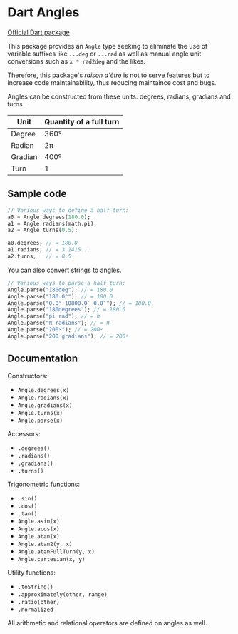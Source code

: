 # Dart Angles

[Official Dart package](https://pub.dartlang.org/packages/angles)

This package provides an `Angle` type seeking to eliminate the use of variable suffixes like `...deg` or `...rad`
as well as manual angle unit conversions such as `x * rad2deg` and the likes.

Therefore, this package's *raison d'être* is not to serve features but to increase code maintainability,
thus reducing maintaince cost and bugs.

Angles can be constructed from these units: degrees, radians, gradians and turns.

| Unit | Quantity of a full turn |
|--|--|
| Degree | 360° |
| Radian | 2π |
| Gradian | 400ᵍ |
| Turn | 1 |


## Sample code


```dart
// Various ways to define a half turn:
a0 = Angle.degrees(180.0);
a1 = Angle.radians(math.pi);
a2 = Angle.turns(0.5);

a0.degrees; // = 180.0
a1.radians; // = 3.1415...
a2.turns;   // = 0.5
```

You can also convert strings to angles.

```dart
// Various ways to parse a half turn:
Angle.parse("180deg"); // = 180.0
Angle.parse("180.0°"); // = 180.0
Angle.parse("0.0° 10800.0′ 0.0″"); // = 180.0
Angle.parse("180degrees"); // = 180.0
Angle.parse("pi rad"); // = π
Angle.parse("π radians"); // = π
Angle.parse("200ᵍ"); // = 200ᵍ
Angle.parse("200 gradians"); // = 200ᵍ
```

## Documentation


Constructors:
- `Angle.degrees(x)`
- `Angle.radians(x)`
- `Angle.gradians(x)`
- `Angle.turns(x)`
- `Angle.parse(x)`

Accessors:
- `.degrees()`
- `.radians()`
- `.gradians()`
- `.turns()`

Trigonometric functions:
- `.sin()`
- `.cos()`
- `.tan()`
- `Angle.asin(x)`
- `Angle.acos(x)`
- `Angle.atan(x)`
- `Angle.atan2(y, x)`
- `Angle.atanFullTurn(y, x)`
- `Angle.cartesian(x, y)`

Utility functions:
- `.toString()`
- `.approximately(other, range)`
- `.ratio(other)`
- `.normalized`

All arithmetic and relational operators are defined on angles as well.
